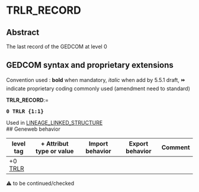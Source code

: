 ﻿# TRLR_RECORD
## Abstract
The last record of the GEDCOM at level 0


## GEDCOM syntax and proprietary extensions
Convention used : **bold** when mandatory, _italic_ when add by 5.5.1 draft, &#x23E9; indicate proprietary coding commonly used (amendment need to standard)<br />

**TRLR_RECORD**:=
<pre>
<b>0 TRLR {1:1}</b>
</pre>
Used in <a href=Ged.LINEAGE_LINKED_STRUCTURE.md>LINEAGE_LINKED_STRUCTURE</a><br />## Geneweb behavior

level tag  | + Attribut type or value | Import behavior | Export behavior  | Comment 
---------- | ------------- | :---------------: | :-----------------:| -----------
+0 <a href=Ged.GLOSSARY.md#trlr>TRLR</a> |  | | |

:warning: to be continued/checked

